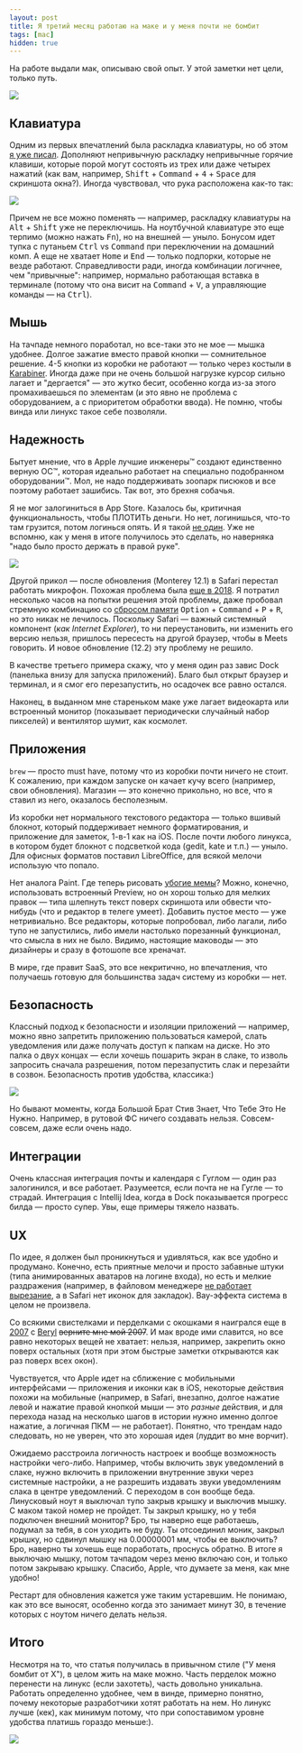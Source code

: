 ```yaml
---
layout: post
title: Я третий месяц работаю на маке и у меня почти не бомбит
tags: [mac]
hidden: true
---
```

На работе выдали мак, описываю свой опыт. У этой заметки нет цели, только путь.

![](/assets/gags/2022-02-05-working-on-mac.png)

## Клавиатура

Одним из первых впечатлений была раскладка клавиатуры, но об этом [я уже писал](/2021/12/07/mac-keyboard.html). Дополняют непривычную раскладку непривычные горячие клавиши, которые порой могут состоять из трех или даже четырех нажатий (как вам, например, <kbd>Shift</kbd> + <kbd>Command</kbd> + <kbd>4</kbd> + <kbd>Space</kbd> для скриншота окна?). Иногда чувствовал, что рука расположена как-то так:

![](/assets/images/hotkeys.jpg)

Причем не все можно поменять — например, раскладку клавиатуры на <kbd>Alt</kbd> + <kbd>Shift</kbd> уже не переключишь. На ноутбучной клавиатуре это еще терпимо (можно нажать <kbd>Fn</kbd>), но на внешней — уныло. Бонусом идет тупка с путаньем <kbd>Ctrl</kbd> vs <kbd>Command</kbd> при переключении на домашний комп. А еще не хватает <kbd>Home</kbd> и <kbd>End</kbd> — только подпорки, которые не везде работают. Справедливости ради, иногда комбинации логичнее, чем "привычные": например, нормально работающая вставка в терминале (потому что она висит на <kbd>Command</kbd> + <kbd>V</kbd>, а управляющие команды — на <kbd>Ctrl</kbd>).

## Мышь

На тачпаде немного поработал, но все-таки это не мое — мышка удобнее. Долгое зажатие вместо правой кнопки — сомнительное решение. 4-5 кнопки из коробки не работают — только через костыли в [Karabiner](/2021/12/07/mac-keyboard.html). Иногда даже при не очень большой нагрузке курсор сильно лагает и "дергается" — это жутко бесит, особенно когда из-за этого промахиваешься по элементам (и это явно не проблема с оборудованием, а с приоритетом обработки ввода). Не помню, чтобы винда или линукс такое себе позволяли.

## Надежность

Бытует мнение, что в Apple лучшие инженеры™ создают единственно верную ОС™, которая идеально работает на специально подобранном оборудовании™. Мол, не надо поддерживать зоопарк писюков и все поэтому работает зашибись. Так вот, это брехня собачья.

Я не мог залогиниться в App Store. Казалось бы, критичная функциональность, чтобы ПЛОТИТЬ деньги. Но нет, логинишься, что-то там грузится, потом логинься опять. И я такой [не один](https://apple.stackexchange.com/questions/141577/this-apple-id-has-not-yet-been-used-with-the-app-store-error). Уже не вспомню, как у меня в итоге получилось это сделать, но наверняка "надо было просто держать в правой руке".

![](/assets/images/how-to-hold-iphone-4.png)

Другой прикол — после обновления (Monterey 12.1) в Safari перестал работать микрофон. Похожая проблема была [еще в 2018](https://discussions.apple.com/thread/8510720). Я потратил несколько часов на попытки решения этой проблемы, даже пробовал стремную комбинацию со [сбросом памяти](https://www.iphones.ru/iNotes/572289) <kbd>Option</kbd> + <kbd>Command</kbd> + <kbd>P</kbd> + <kbd>R</kbd>, но это никак не лечилось. Поскольку Safari — важный системный компонент (*как Internet Explorer*), то ни переустановить, ни изменить его версию нельзя, пришлось пересесть на другой браузер, чтобы в Meets говорить. И новое обновление (12.2) эту проблему не решило.

В качестве третьего примера скажу, что у меня один раз завис Dock (панелька внизу для запуска приложений). Благо был открыт браузер и терминал, и я смог его перезапустить, но осадочек все равно остался.

Наконец, в выданном мне стареньком маке уже лагает видеокарта или встроенный монитор (показывает периодически случайный набор пикселей) и вентилятор шумит, как космолет.

## Приложения

`brew` — просто must have, потому что из коробки почти ничего не стоит. К сожалению, при каждом запуске он качает кучу всего (например, свои обновления). Магазин — это конечно прикольно, но все, что я ставил из него, оказалось бесполезным.

Из коробки нет нормального текстового редактора — только вшивый блокнот, который поддерживает немного форматирования, и приложение для заметок, 1-в-1 как на iOS. После почти любого линукса, в котором будет блокнот с подсветкой кода (gedit, kate и т.п.) — уныло. Для офисных форматов поставил LibreOffice, для всякой мелочи использую что попало.

Нет аналога Paint. Где теперь рисовать [убогие мемы](/gags/)? Можно, конечно, использовать встроенный Preview, но он хорош только для мелких правок — типа шлепнуть текст поверх скриншота или обвести что-нибудь (что и редактор в телеге умеет). Добавить пустое место — уже нетривиально. Все редакторы, которые попробовал, либо лагали, либо тупо не запустились, либо имели настолько порезанный функционал, что смысла в них не было. Видимо, настоящие маководы — это дизайнеры и сразу в фотошопе все хреначат.

В мире, где правит SaaS, это все некритично, но впечатления, что получаешь готовую для большинства задач систему из коробки — нет.

## Безопасность

Классный подход к безопасности и изоляции приложений — например, можно явно запретить приложению пользоваться камерой, слать уведомления или даже получать доступ к папкам на диске. Но это палка о двух концах — если хочешь пошарить экран в слаке, то изволь запросить сначала разрешения, потом перезапустить слак и перезайти в созвон. Безопасность против удобства, классика:)

![](/assets/images/security-vs-ux.jpg)

Но бывают моменты, когда Большой Брат Стив Знает, Что Тебе Это Не Нужно. Например, в рутовой ФС ничего создавать нельзя. Совсем-совсем, даже если очень надо.

## Интеграции

Очень классная интеграция почты и календаря с Гуглом — один раз залогинился, и все работает. Разумеется, если почта не на Гугле — то страдай. Интеграция с Intellij Idea, когда в Dock показывается прогресс билда — просто супер. Увы, еще примеры тяжело назвать.

## UX

По идее, я должен был проникнуться и удивляться, как все удобно и продумано. Конечно, есть приятные мелочи и просто забавные штуки (типа анимированных аватаров на логине входа), но есть и мелкие раздражения (например, в файловом менеджере [не работает вырезание](https://www.howtogeek.com/735756/how-to-cut-and-paste-files-on-mac/), а в Safari нет иконок для закладок). Вау-эффекта система в целом не произвела.

Со всякими свистелками и перделками с окошками я наигрался еще в [2007](https://vk.com/id1465642?z=photo1465642_51409069) с [Beryl](https://ru.wikipedia.org/wiki/Beryl) ~~верните мне мой 2007~~. И мак вроде ими славится, но все равно некоторых вещей не хватает: нельзя, например, закрепить окно поверх остальных (хотя при этом быстрые заметки открываются как раз поверх всех окон).

Чувствуется, что Apple идет на сближение с мобильными интерфейсами — приложения и иконки как в iOS, некоторые действия похожи на мобильные (например, в Safari, внезапно, долгое нажатие левой и нажатие правой кнопкой мыши — это *разные* действия, и для перехода назад на несколько шагов в истории нужно именно долгое нажатие, а логичная ПКМ — не работает). Понятно, что трендам надо следовать, но не уверен, что это хорошая идея (луддит во мне ворчит).

Ожидаемо расстроила логичность настроек и вообще возможность настройки чего-либо. Например, чтобы включить звук уведомлений в слаке, нужно включить в приложении внутренние звуки через системные настройки, а не разрешить издавать звуки уведомлениям слака в центре уведомлений. С переходом в сон вообще беда. Линусковый ноут я выключал тупо закрыв крышку и выключив мышку. С маком такой номер не пройдет. Ты закрыл крышку, но у тебя подключен внешний монитор? Бро, ты наверно еще работаешь, подумал за тебя, в сон уходить не буду. Ты отсоединил моник, закрыл крышку, но сдвинул мышку на 0.00000001 мм, чтобы ее выключить? Бро, наверно ты хочешь еще поработать, проснусь обратно. В итоге я выключаю мышку, потом тачпадом через меню включаю сон, и только потом закрываю крышку. Спасибо, Apple, что думаете за меня, как мне удобно!

Рестарт для обновления кажется уже таким устаревшим. Не понимаю, как это все выносят, особенно когда это занимает минут 30, в течение которых с ноутом ничего делать нельзя.

## Итого

Несмотря на то, что статья получилась в привычном стиле ("У меня бомбит от X"), в целом жить на маке можно. Часть перделок можно перенести на линукс (если захотеть), часть довольно уникальна. Работать определенно удобнее, чем в винде, примерно понятно, почему некоторые разработчики хотят работать на нем. Но линукс лучше (кек), как минимум потому, что при сопоставимом уровне удобства платишь гораздо меньше:).

[![](/assets/images/linux-pc-mac.png)](https://www.youtube.com/watch?v=7eTguZ5OzJ4)




